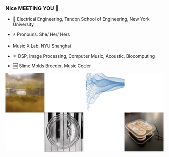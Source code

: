 ### Nice MEETING YOU 👻

- 💜 Electrical Engineering, Tandon School of Engineering, New York University

- ⚡️ Pronouns: She/ Her/ Hers

-  Music X Lab, NYU Shanghai

- ⚛️ DSP, Image Processing, Computer Music, Acoustic, Biocomputing

- 🆒 Slime Molds Breeder, Music Coder


![Image](https://github.com/GhosTTTTTian/GhosTTTTTian/raw/main/img/bk.jpg)
